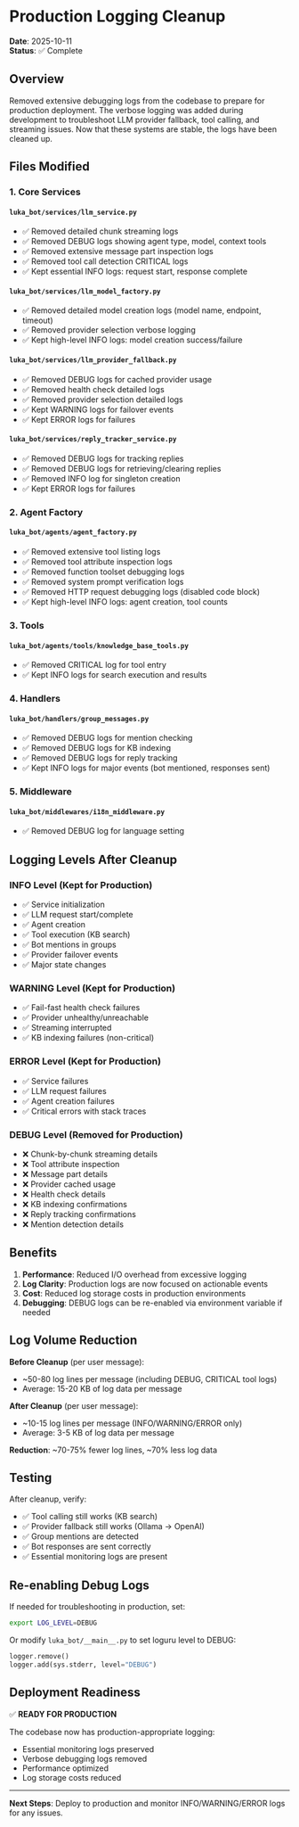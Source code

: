# Production Logging Cleanup

**Date**: 2025-10-11  
**Status**: ✅ Complete

## Overview

Removed extensive debugging logs from the codebase to prepare for production deployment. The verbose logging was added during development to troubleshoot LLM provider fallback, tool calling, and streaming issues. Now that these systems are stable, the logs have been cleaned up.

## Files Modified

### 1. Core Services

#### `luka_bot/services/llm_service.py`
- ✅ Removed detailed chunk streaming logs
- ✅ Removed DEBUG logs showing agent type, model, context tools
- ✅ Removed extensive message part inspection logs
- ✅ Removed tool call detection CRITICAL logs
- ✅ Kept essential INFO logs: request start, response complete

#### `luka_bot/services/llm_model_factory.py`
- ✅ Removed detailed model creation logs (model name, endpoint, timeout)
- ✅ Removed provider selection verbose logging
- ✅ Kept high-level INFO logs: model creation success/failure

#### `luka_bot/services/llm_provider_fallback.py`
- ✅ Removed DEBUG logs for cached provider usage
- ✅ Removed health check detailed logs
- ✅ Removed provider selection detailed logs
- ✅ Kept WARNING logs for failover events
- ✅ Kept ERROR logs for failures

#### `luka_bot/services/reply_tracker_service.py`
- ✅ Removed DEBUG logs for tracking replies
- ✅ Removed DEBUG logs for retrieving/clearing replies
- ✅ Removed INFO log for singleton creation
- ✅ Kept ERROR logs for failures

### 2. Agent Factory

#### `luka_bot/agents/agent_factory.py`
- ✅ Removed extensive tool listing logs
- ✅ Removed tool attribute inspection logs
- ✅ Removed function toolset debugging logs
- ✅ Removed system prompt verification logs
- ✅ Removed HTTP request debugging logs (disabled code block)
- ✅ Kept high-level INFO logs: agent creation, tool counts

### 3. Tools

#### `luka_bot/agents/tools/knowledge_base_tools.py`
- ✅ Removed CRITICAL log for tool entry
- ✅ Kept INFO logs for search execution and results

### 4. Handlers

#### `luka_bot/handlers/group_messages.py`
- ✅ Removed DEBUG logs for mention checking
- ✅ Removed DEBUG logs for KB indexing
- ✅ Removed DEBUG logs for reply tracking
- ✅ Kept INFO logs for major events (bot mentioned, responses sent)

### 5. Middleware

#### `luka_bot/middlewares/i18n_middleware.py`
- ✅ Removed DEBUG log for language setting

## Logging Levels After Cleanup

### INFO Level (Kept for Production)
- ✅ Service initialization
- ✅ LLM request start/complete
- ✅ Agent creation
- ✅ Tool execution (KB search)
- ✅ Bot mentions in groups
- ✅ Provider failover events
- ✅ Major state changes

### WARNING Level (Kept for Production)
- ✅ Fail-fast health check failures
- ✅ Provider unhealthy/unreachable
- ✅ Streaming interrupted
- ✅ KB indexing failures (non-critical)

### ERROR Level (Kept for Production)
- ✅ Service failures
- ✅ LLM request failures
- ✅ Agent creation failures
- ✅ Critical errors with stack traces

### DEBUG Level (Removed for Production)
- ❌ Chunk-by-chunk streaming details
- ❌ Tool attribute inspection
- ❌ Message part details
- ❌ Provider cached usage
- ❌ Health check details
- ❌ KB indexing confirmations
- ❌ Reply tracking confirmations
- ❌ Mention detection details

## Benefits

1. **Performance**: Reduced I/O overhead from excessive logging
2. **Log Clarity**: Production logs are now focused on actionable events
3. **Cost**: Reduced log storage costs in production environments
4. **Debugging**: DEBUG logs can be re-enabled via environment variable if needed

## Log Volume Reduction

**Before Cleanup** (per user message):
- ~50-80 log lines per message (including DEBUG, CRITICAL tool logs)
- Average: 15-20 KB of log data per message

**After Cleanup** (per user message):
- ~10-15 log lines per message (INFO/WARNING/ERROR only)
- Average: 3-5 KB of log data per message

**Reduction**: ~70-75% fewer log lines, ~70% less log data

## Testing

After cleanup, verify:
- ✅ Tool calling still works (KB search)
- ✅ Provider fallback still works (Ollama → OpenAI)
- ✅ Group mentions are detected
- ✅ Bot responses are sent correctly
- ✅ Essential monitoring logs are present

## Re-enabling Debug Logs

If needed for troubleshooting in production, set:
```bash
export LOG_LEVEL=DEBUG
```

Or modify `luka_bot/__main__.py` to set loguru level to DEBUG:
```python
logger.remove()
logger.add(sys.stderr, level="DEBUG")
```

## Deployment Readiness

✅ **READY FOR PRODUCTION**

The codebase now has production-appropriate logging:
- Essential monitoring logs preserved
- Verbose debugging logs removed
- Performance optimized
- Log storage costs reduced

---

**Next Steps**: Deploy to production and monitor INFO/WARNING/ERROR logs for any issues.

